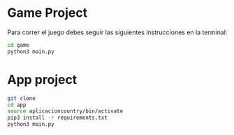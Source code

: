 # Game Project
 
 Para correr el juego debes seguir las siguientes instrucciones en la terminal:
 
```sh
cd game
python3 main.py
```

# App project

```sh
git clone
cd app
source aplicacioncountry/bin/activate
pip3 install -r requirements.txt
python3 main.py
```